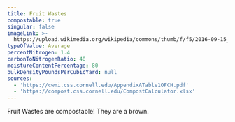 ```yaml
---
title: Fruit Wastes
compostable: true
singular: false
imageLink: >-
  https://upload.wikimedia.org/wikipedia/commons/thumb/f/f5/2016-09-15_04-25-35_recup.jpg/640px-2016-09-15_04-25-35_recup.jpg
typeOfValue: Average
percentNitrogen: 1.4
carbonToNitrogenRatio: 40
moistureContentPercentage: 80
bulkDensityPoundsPerCubicYard: null
sources:
  - 'https://cwmi.css.cornell.edu/AppendixATable1OFCH.pdf'
  - 'https://compost.css.cornell.edu/CompostCalculator.xlsx'
---
```


Fruit Wastes are compostable! They are a brown.
